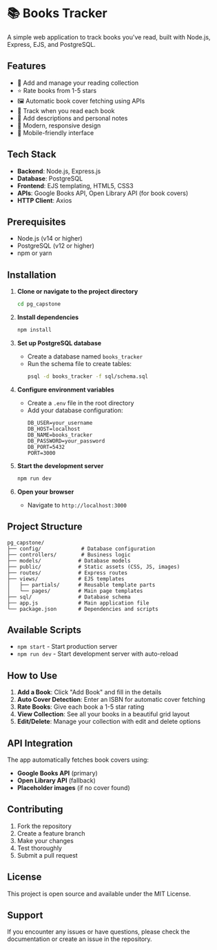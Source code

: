 # 📚 Books Tracker

A simple web application to track books you've read, built with Node.js, Express, EJS, and PostgreSQL.

## Features

- 📖 Add and manage your reading collection
- ⭐ Rate books from 1-5 stars
- 🖼️ Automatic book cover fetching using APIs
- 📅 Track when you read each book
- 📝 Add descriptions and personal notes
- 🎨 Modern, responsive design
- 📱 Mobile-friendly interface

## Tech Stack

- **Backend**: Node.js, Express.js
- **Database**: PostgreSQL
- **Frontend**: EJS templating, HTML5, CSS3
- **APIs**: Google Books API, Open Library API (for book covers)
- **HTTP Client**: Axios

## Prerequisites

- Node.js (v14 or higher)
- PostgreSQL (v12 or higher)
- npm or yarn

## Installation

1. **Clone or navigate to the project directory**
   ```bash
   cd pg_capstone
   ```

2. **Install dependencies**
   ```bash
   npm install
   ```

3. **Set up PostgreSQL database**
   - Create a database named `books_tracker`
   - Run the schema file to create tables:
     ```bash
     psql -d books_tracker -f sql/schema.sql
     ```

4. **Configure environment variables**
   - Create a `.env` file in the root directory
   - Add your database configuration:
     ```env
     DB_USER=your_username
     DB_HOST=localhost
     DB_NAME=books_tracker
     DB_PASSWORD=your_password
     DB_PORT=5432
     PORT=3000
     ```

5. **Start the development server**
   ```bash
   npm run dev
   ```

6. **Open your browser**
   - Navigate to `http://localhost:3000`

## Project Structure

```
pg_capstone/
├── config/             # Database configuration
├── controllers/        # Business logic
├── models/            # Database models
├── public/            # Static assets (CSS, JS, images)
├── routes/            # Express routes
├── views/             # EJS templates
│   ├── partials/      # Reusable template parts
│   └── pages/         # Main page templates
├── sql/               # Database schema
├── app.js             # Main application file
└── package.json       # Dependencies and scripts
```

## Available Scripts

- `npm start` - Start production server
- `npm run dev` - Start development server with auto-reload

## How to Use

1. **Add a Book**: Click "Add Book" and fill in the details
2. **Auto Cover Detection**: Enter an ISBN for automatic cover fetching
3. **Rate Books**: Give each book a 1-5 star rating
4. **View Collection**: See all your books in a beautiful grid layout
5. **Edit/Delete**: Manage your collection with edit and delete options

## API Integration

The app automatically fetches book covers using:
- **Google Books API** (primary)
- **Open Library API** (fallback)
- **Placeholder images** (if no cover found)

## Contributing

1. Fork the repository
2. Create a feature branch
3. Make your changes
4. Test thoroughly
5. Submit a pull request

## License

This project is open source and available under the MIT License.

## Support

If you encounter any issues or have questions, please check the documentation or create an issue in the repository. 